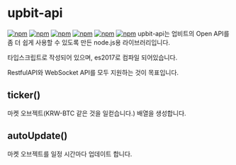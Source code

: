 # upbit-api
[![npm](https://img.shields.io/npm/v/upbit-api.svg?style=flat-square)](https://www.npmjs.com/package/upbit-api)
[![npm](https://img.shields.io/npm/dt/upbit-api.svg?style=flat-square)](https://www.npmjs.com/package/upbit-api)
[![npm](https://img.shields.io/npm/l/upbit-api.svg?registry_uri=https%3A%2F%2Fregistry.npmjs.com&style=flat-square)](https://opensource.org/licenses/MIT)
[![npm](https://img.shields.io/badge/Readme-English-lightgray.svg?style=flat-square)](https://github.com/Shin-JaeHeon/upbit-api/blob/master/README.md)
[![npm](https://img.shields.io/badge/Readme-한국어-blue.svg?style=flat-square)](https://github.com/Shin-JaeHeon/upbit-api/blob/master/README-KR.md)
[![npm](https://img.shields.io/badge/Readme-日本語-orange.svg?style=flat-square)](https://github.com/Shin-JaeHeon/upbit-api/blob/master/README-JP.md)
upbit-api는 업비트의 Open API를 좀 더 쉽게 사용할 수 있도록 만든 node.js용 라이브러리입니다.

타입스크립트로 작성되어 있으며, es2017로 컴파일 되어있습니다.

RestfulAPI와 WebSocket API를 모두 지원하는 것이 목표입니다.

## ticker()
마켓 오브젝트(KRW-BTC 같은 것을 일컫습니다.) 배열을 생성합니다.
## autoUpdate()
마켓 오브젝트를 일정 시간마다 업데이트 합니다.